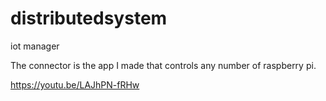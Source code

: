 # distributedsystem
iot manager

The connector is the app I made that controls any number of raspberry pi.

https://youtu.be/LAJhPN-fRHw

